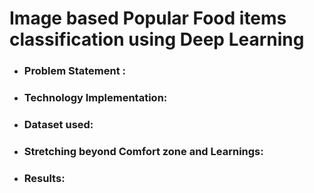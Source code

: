 # Image based Popular Food items classification using Deep Learning

 * ### Problem Statement : 
 * ### Technology Implementation: 
 * ### Dataset used: 
 * ### Stretching beyond Comfort zone and Learnings: 
 * ### Results: 

